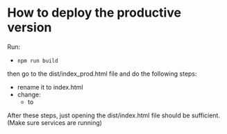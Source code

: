 # How to deploy the productive version

Run:
- ```npm run build```

then go to the dist/index_prod.html file and do the following steps:
- rename it to index.html
- change:
    - <script type="module" crossorigin src="/assets/main-1720177d.js"></script> to <script type="text/javascript" src="assets/main-1720177d.js"></script>

After these steps, just opening the dist/index.html file should be sufficient. (Make sure services are running)
